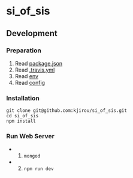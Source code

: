 si_of_sis
=========


## Development

### Preparation
1. Read [package.json](./package.json)
2. Read [.travis.yml](./.travis.yml)
3. Read [env](./env)
4. Read [config](./config)

### Installation
```
git clone git@github.com:kjirou/si_of_sis.git
cd si_of_sis
npm install
```

### Run Web Server
- 1. `mongod`
- 2. `npm run dev`

